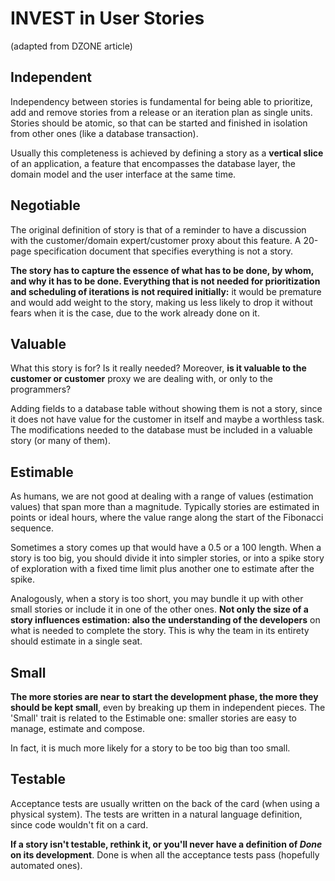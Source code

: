 # INVEST in User Stories
(adapted from DZONE article)

## Independent
Independency between stories is fundamental for being able to prioritize, add and remove stories from a release or an iteration plan as single units. Stories should be atomic, so that can be started and finished in isolation from other ones (like a database transaction).

Usually this completeness is achieved by defining a story as a **vertical slice** of an application, a feature that encompasses the database layer, the domain model and the user interface at the same time.

## Negotiable
The original definition of story is that of a reminder to have a discussion with the customer/domain expert/customer proxy about this feature. A 20-page specification document that specifies everything is not a story.

**The story has to capture the essence of what has to be done, by whom, and why it has to be done. Everything that is not needed for prioritization and scheduling of iterations is not required initially:** it would be premature and would add weight to the story, making us less likely to drop it without fears when it is the case, due to the work already done on it.

## Valuable
What this story is for? Is it really needed? Moreover, **is it valuable to the customer or customer** proxy we are dealing with, or only to the programmers?

Adding fields to a database table without showing them is not a story, since it does not have value for the customer in itself and maybe a worthless task. The modifications needed to the database must be included in a valuable story (or many of them).

## Estimable
As humans, we are not good at dealing with a range of values (estimation values) that span more than a magnitude. Typically stories are estimated in points or ideal hours, where the value range along the start of the Fibonacci sequence.

Sometimes a story comes up that would have a 0.5 or a 100 length. When a story is too big, you should divide it into simpler stories, or into a spike story of exploration with a fixed time limit plus another one to estimate after the spike.

Analogously, when a story is too short, you may bundle it up with other small stories or include it in one of the other ones. **Not only the size of a story influences estimation: also the understanding of the developers** on what is needed to complete the story. This is why the team in its entirety should estimate in a single seat.

## Small
**The more stories are near to start the development phase, the more they should be kept small**, even by breaking up them in independent pieces. The 'Small' trait is related to the Estimable one: smaller stories are easy to manage, estimate and compose.

In fact, it is much more likely for a story to be too big than too small.

## Testable
Acceptance tests are usually written on the back of the card (when using a physical system). The tests are written in a natural language definition, since code wouldn't fit on a card.

**If a story isn't testable, rethink it, or you'll never have a definition of *Done* on its development**. Done is when all the acceptance tests pass (hopefully automated ones).
